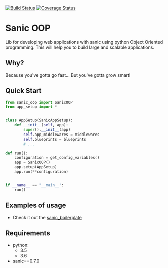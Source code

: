 [![Build Status](https://travis-ci.org/otrabalhador/sanic-oop.svg?branch=master)](https://travis-ci.org/otrabalhador/sanic-oop) [![Coverage Status](https://coveralls.io/repos/github/otrabalhador/sanic-oop/badge.svg?branch=master)](https://coveralls.io/github/otrabalhador/sanic-oop?branch=master)

# Sanic OOP

Lib for developing web applications with sanic using python Object Oriented programming.
This will help you to build large and scalable applications.

## Why?
Because you've gotta go fast... But you've gotta grow smart!

## Quick Start

```` python
from sanic_oop import SanicOOP
from app_setup import *


class AppSetup(SanicAppSetup):
    def __init__(self, app):
        super().__init__(app)
        self.app_middlewares = middlewares
        self.blueprints = blueprints
        # ...

def run():
    configuration = get_config_variables()
    app = SanicOOP()
    app.setup(AppSetup)
    app.run(**configuration)


if __name__ == "__main__":
    run()
````

## Examples of usage

* Check it out the [sanic_boilerplate]

## Requirements
- python:
    - 3.5
    - 3.6
- sanic==0.7.0


[sanic_boilerplate]: ./examples/sanic_boilerplate
